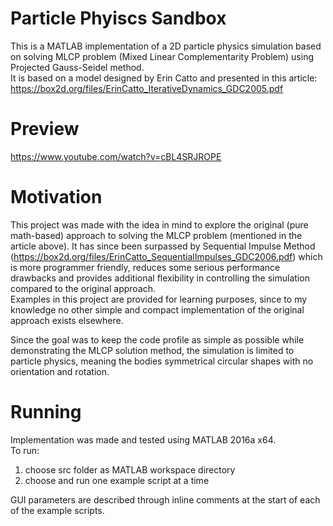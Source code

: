 # Particle Phyiscs Sandbox
This is a MATLAB implementation of a 2D particle physics simulation based on solving MLCP problem (Mixed Linear Complementarity Problem) using Projected Gauss-Seidel method.<br />
It is based on a model designed by Erin Catto and presented in this article: https://box2d.org/files/ErinCatto_IterativeDynamics_GDC2005.pdf

# Preview
https://www.youtube.com/watch?v=cBL4SRJROPE

# Motivation
This project was made with the idea in mind to explore the original (pure math-based) approach to solving the MLCP problem (mentioned in the article above). It has since been surpassed by Sequential Impulse Method (https://box2d.org/files/ErinCatto_SequentialImpulses_GDC2006.pdf) which is more programmer friendly, reduces some serious performance drawbacks and provides additional flexibility in controlling the simulation compared to the original approach.<br />
Examples in this project are provided for learning purposes, since to my knowledge no other simple and compact implementation of the original approach exists elsewhere.

Since the goal was to keep the code profile as simple as possible while demonstrating the MLCP solution method, the simulation is limited to particle physics, meaning the bodies symmetrical circular shapes with no orientation and rotation.

# Running
Implementation was made and tested using MATLAB 2016a x64.<br />
To run:
1. choose src folder as MATLAB workspace directory
2. choose and run one example script at a time

GUI parameters are described through inline comments at the start of each of the example scripts.
